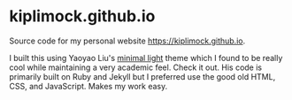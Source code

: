 # kiplimock.github.io
Source code for my personal website <a href="https://kiplimock.github.io" target="_blank">https://kiplimock.github.io</a>.

I built this using Yaoyao Liu's <a href="https://github.com/yaoyao-liu/minimal-light" target="_blank">minimal light</a> theme which I found to be really cool while maintaining a very academic feel. Check it out. His code is primarily built on Ruby and Jekyll but I preferred use the good old HTML, CSS, and JavaScript. Makes my work easy.
